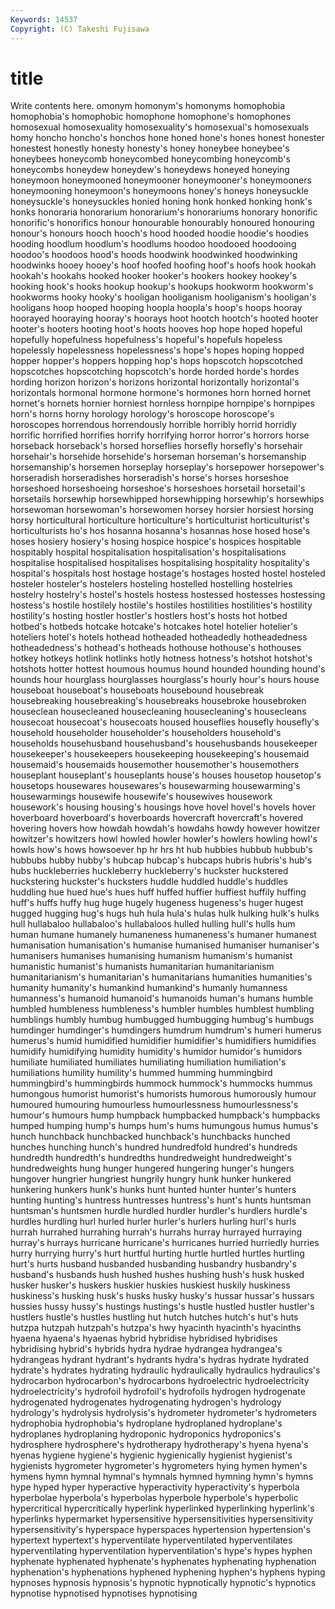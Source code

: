```yaml
---
Keywords: 14537 
Copyright: (C) Takeshi Fujisawa
---
```


# title

Write contents here.
omonym homonym's homonyms homophobia homophobia's homophobic homophone homophone's homophones
homosexual homosexuality homosexuality's homosexual's homosexuals homy honcho honcho's honchos hone
honed hone's hones honest honester honestest honestly honesty honesty's honey
honeybee honeybee's honeybees honeycomb honeycombed honeycombing honeycomb's honeycombs honeydew honeydew's
honeydews honeyed honeying honeymoon honeymooned honeymooner honeymooner's honeymooners honeymooning honeymoon's
honeymoons honey's honeys honeysuckle honeysuckle's honeysuckles honied honing honk honked
honking honk's honks honoraria honorarium honorarium's honorariums honorary honorific honorific's
honorifics honour honourable honourably honoured honouring honour's honours hooch hooch's
hood hooded hoodie hoodie's hoodies hooding hoodlum hoodlum's hoodlums hoodoo
hoodooed hoodooing hoodoo's hoodoos hood's hoods hoodwink hoodwinked hoodwinking hoodwinks
hooey hooey's hoof hoofed hoofing hoof's hoofs hook hookah hookah's
hookahs hooked hooker hooker's hookers hookey hookey's hooking hook's hooks
hookup hookup's hookups hookworm hookworm's hookworms hooky hooky's hooligan hooliganism
hooliganism's hooligan's hooligans hoop hooped hooping hoopla hoopla's hoop's hoops
hooray hoorayed hooraying hooray's hoorays hoot hootch hootch's hooted hooter
hooter's hooters hooting hoot's hoots hooves hop hope hoped hopeful
hopefully hopefulness hopefulness's hopeful's hopefuls hopeless hopelessly hopelessness hopelessness's hope's
hopes hoping hopped hopper hopper's hoppers hopping hop's hops hopscotch
hopscotched hopscotches hopscotching hopscotch's horde horded horde's hordes hording horizon
horizon's horizons horizontal horizontally horizontal's horizontals hormonal hormone hormone's hormones
horn horned hornet hornet's hornets hornier horniest hornless hornpipe hornpipe's
hornpipes horn's horns horny horology horology's horoscope horoscope's horoscopes horrendous
horrendously horrible horribly horrid horridly horrific horrified horrifies horrify horrifying
horror horror's horrors horse horseback horseback's horsed horseflies horsefly horsefly's
horsehair horsehair's horsehide horsehide's horseman horseman's horsemanship horsemanship's horsemen horseplay
horseplay's horsepower horsepower's horseradish horseradishes horseradish's horse's horses horseshoe horseshoed
horseshoeing horseshoe's horseshoes horsetail horsetail's horsetails horsewhip horsewhipped horsewhipping horsewhip's
horsewhips horsewoman horsewoman's horsewomen horsey horsier horsiest horsing horsy horticultural
horticulture horticulture's horticulturist horticulturist's horticulturists ho's hos hosanna hosanna's hosannas
hose hosed hose's hoses hosiery hosiery's hosing hospice hospice's hospices
hospitable hospitably hospital hospitalisation hospitalisation's hospitalisations hospitalise hospitalised hospitalises hospitalising
hospitality hospitality's hospital's hospitals host hostage hostage's hostages hosted hostel
hosteled hosteler hosteler's hostelers hosteling hostelled hostelling hostelries hostelry hostelry's
hostel's hostels hostess hostessed hostesses hostessing hostess's hostile hostilely hostile's
hostiles hostilities hostilities's hostility hostility's hosting hostler hostler's hostlers host's
hosts hot hotbed hotbed's hotbeds hotcake hotcake's hotcakes hotel hotelier
hotelier's hoteliers hotel's hotels hothead hotheaded hotheadedly hotheadedness hotheadedness's hothead's
hotheads hothouse hothouse's hothouses hotkey hotkeys hotlink hotlinks hotly hotness
hotness's hotshot hotshot's hotshots hotter hottest houmous houmus hound hounded
hounding hound's hounds hour hourglass hourglasses hourglass's hourly hour's hours
house houseboat houseboat's houseboats housebound housebreak housebreaking housebreaking's housebreaks housebroke
housebroken houseclean housecleaned housecleaning housecleaning's housecleans housecoat housecoat's housecoats housed
houseflies housefly housefly's household householder householder's householders household's households househusband
househusband's househusbands housekeeper housekeeper's housekeepers housekeeping housekeeping's housemaid housemaid's housemaids
housemother housemother's housemothers houseplant houseplant's houseplants house's houses housetop housetop's
housetops housewares housewares's housewarming housewarming's housewarmings housewife housewife's housewives housework
housework's housing housing's housings hove hovel hovel's hovels hover hoverboard
hoverboard's hoverboards hovercraft hovercraft's hovered hovering hovers how howdah howdah's
howdahs howdy however howitzer howitzer's howitzers howl howled howler howler's
howlers howling howl's howls how's hows howsoever hp hr hrs
ht hub hubbies hubbub hubbub's hubbubs hubby hubby's hubcap hubcap's
hubcaps hubris hubris's hub's hubs huckleberries huckleberry huckleberry's huckster huckstered
huckstering huckster's hucksters huddle huddled huddle's huddles huddling hue hued
hue's hues huff huffed huffier huffiest huffily huffing huff's huffs
huffy hug huge hugely hugeness hugeness's huger hugest hugged hugging
hug's hugs huh hula hula's hulas hulk hulking hulk's hulks
hull hullabaloo hullabaloo's hullabaloos hulled hulling hull's hulls hum human
humane humanely humaneness humaneness's humaner humanest humanisation humanisation's humanise humanised
humaniser humaniser's humanisers humanises humanising humanism humanism's humanist humanistic humanist's
humanists humanitarian humanitarianism humanitarianism's humanitarian's humanitarians humanities humanities's humanity humanity's
humankind humankind's humanly humanness humanness's humanoid humanoid's humanoids human's humans
humble humbled humbleness humbleness's humbler humbles humblest humbling humblings humbly
humbug humbugged humbugging humbug's humbugs humdinger humdinger's humdingers humdrum humdrum's
humeri humerus humerus's humid humidified humidifier humidifier's humidifiers humidifies humidify
humidifying humidity humidity's humidor humidor's humidors humiliate humiliated humiliates humiliating
humiliation humiliation's humiliations humility humility's hummed humming hummingbird hummingbird's hummingbirds
hummock hummock's hummocks hummus humongous humorist humorist's humorists humorous humorously
humour humoured humouring humourless humourlessness humourlessness's humour's humours hump humpback
humpbacked humpback's humpbacks humped humping hump's humps hum's hums humungous
humus humus's hunch hunchback hunchbacked hunchback's hunchbacks hunched hunches hunching
hunch's hundred hundredfold hundred's hundreds hundredth hundredth's hundredths hundredweight hundredweight's
hundredweights hung hunger hungered hungering hunger's hungers hungover hungrier hungriest
hungrily hungry hunk hunker hunkered hunkering hunkers hunk's hunks hunt
hunted hunter hunter's hunters hunting hunting's huntress huntresses huntress's hunt's
hunts huntsman huntsman's huntsmen hurdle hurdled hurdler hurdler's hurdlers hurdle's
hurdles hurdling hurl hurled hurler hurler's hurlers hurling hurl's hurls
hurrah hurrahed hurrahing hurrah's hurrahs hurray hurrayed hurraying hurray's hurrays
hurricane hurricane's hurricanes hurried hurriedly hurries hurry hurrying hurry's hurt
hurtful hurting hurtle hurtled hurtles hurtling hurt's hurts husband husbanded
husbanding husbandry husbandry's husband's husbands hush hushed hushes hushing hush's
husk husked husker husker's huskers huskier huskies huskiest huskily huskiness
huskiness's husking husk's husks husky husky's hussar hussar's hussars hussies
hussy hussy's hustings hustings's hustle hustled hustler hustler's hustlers hustle's
hustles hustling hut hutch hutches hutch's hut's huts hutzpa hutzpah
hutzpah's hutzpa's hwy hyacinth hyacinth's hyacinths hyaena hyaena's hyaenas hybrid
hybridise hybridised hybridises hybridising hybrid's hybrids hydra hydrae hydrangea hydrangea's
hydrangeas hydrant hydrant's hydrants hydra's hydras hydrate hydrated hydrate's hydrates
hydrating hydraulic hydraulically hydraulics hydraulics's hydrocarbon hydrocarbon's hydrocarbons hydroelectric hydroelectricity
hydroelectricity's hydrofoil hydrofoil's hydrofoils hydrogen hydrogenate hydrogenated hydrogenates hydrogenating hydrogen's
hydrology hydrology's hydrolysis hydrolysis's hydrometer hydrometer's hydrometers hydrophobia hydrophobia's hydroplane
hydroplaned hydroplane's hydroplanes hydroplaning hydroponic hydroponics hydroponics's hydrosphere hydrosphere's hydrotherapy
hydrotherapy's hyena hyena's hyenas hygiene hygiene's hygienic hygienically hygienist hygienist's
hygienists hygrometer hygrometer's hygrometers hying hymen hymen's hymens hymn hymnal
hymnal's hymnals hymned hymning hymn's hymns hype hyped hyper hyperactive
hyperactivity hyperactivity's hyperbola hyperbolae hyperbola's hyperbolas hyperbole hyperbole's hyperbolic hypercritical
hypercritically hyperlink hyperlinked hyperlinking hyperlink's hyperlinks hypermarket hypersensitive hypersensitivities hypersensitivity
hypersensitivity's hyperspace hyperspaces hypertension hypertension's hypertext hypertext's hyperventilate hyperventilated hyperventilates
hyperventilating hyperventilation hyperventilation's hype's hypes hyphen hyphenate hyphenated hyphenate's hyphenates
hyphenating hyphenation hyphenation's hyphenations hyphened hyphening hyphen's hyphens hyping hypnoses
hypnosis hypnosis's hypnotic hypnotically hypnotic's hypnotics hypnotise hypnotised hypnotises hypnotising
